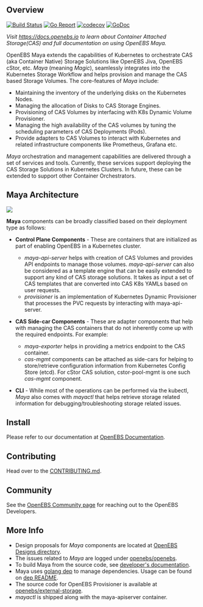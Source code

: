 ## Overview

[![Build Status](https://travis-ci.org/openebs/maya.svg?branch=master)](https://travis-ci.org/openebs/maya)
[![Go Report](https://goreportcard.com/badge/github.com/openebs/maya)](https://goreportcard.com/report/github.com/openebs/maya) [![codecov](https://codecov.io/gh/openebs/maya/branch/master/graph/badge.svg)](https://codecov.io/gh/openebs/maya) [![GoDoc](https://godoc.org/github.com/openebs/maya?status.svg)](https://godoc.org/github.com/openebs/maya)

*Visit https://docs.openebs.io to learn about Container Attached Storage(CAS) and full documentation on using OpenEBS Maya.*

OpenEBS Maya extends the capabilities of Kubernetes to orchestrate CAS (aka Container Native) Storage Solutions like OpenEBS Jiva, OpenEBS cStor, etc. *Maya* (meaning *Magic*), seamlessly integrates into the Kubernetes Storage Workflow and helps provision and manage the CAS based Storage Volumes. The core-features of *Maya* include:
- Maintaining the inventory of the underlying disks on the Kubernetes Nodes.
- Managing the allocation of Disks to CAS Storage Engines.
- Provisioning of CAS Volumes by interfacing with K8s Dynamic Volume Provisioner.
- Managing the high availability of the CAS volumes by tuning the scheduling parameters of CAS Deployments (Pods).
- Provide adapters to CAS Volumes to interact with Kubernetes and related infrastructure components like Prometheus, Grafana etc.

*Maya* orchestration and management capabilities are delivered through a set of services and tools. Currently, these services support deploying the CAS Storage Solutions in Kubernetes Clusters. In future, these can be extended to support other Container Orchestrators.

## Maya Architecture
![](./docs/openebs-maya-architecture.png)

**Maya** components can be broadly classified based on their deployment type as follows:

- **Control Plane Components** - These are containers that are initialized as part of enabling OpenEBS in a Kubernetes cluster.
  * *maya-api-server* helps with creation of CAS Volumes and provides API endpoints to manage those volumes. *maya-api-server* can also be considered as a template engine that can be easily extended to support any kind of CAS storage solutions. It takes as input a set of CAS templates that are converted into CAS K8s YAMLs based on user requests.
  * *provisioner* is an implementation of Kubernetes Dynamic Provisioner that processes the PVC requests by interacting with maya-api-server.

- **CAS Side-car Components** - These are adapter components that help with managing the CAS containers that do not inherently come up with the required endpoints. For example:
  - *maya-exporter* helps in providing a metrics endpoint to the CAS container.
  - *cas-mgmt* components can be attached as side-cars for helping to store/retrieve configuration information from Kubernetes Config Store (etcd). For cStor CAS solution, cstor-pool-mgmt is one such *cas-mgmt* component.

- **CLI** - While most of the operations can be performed via the kubectl, *Maya* also comes with *mayactl* that helps retrieve storage related information for debugging/troubleshooting storage related issues.

## Install

Please refer to our documentation at [OpenEBS Documentation](http://docs.openebs.io/).

## Contributing

Head over to the [CONTRIBUTING.md](./CONTRIBUTING.md).

## Community

See the [OpenEBS Community page](https://github.com/openebs/openebs/tree/master/community) for reaching out to the OpenEBS Developers.

## More Info
- Design proposals for *Maya* components are located at [OpenEBS Designs directory](https://github.com/openebs/openebs/tree/master/contribute/design).
- The issues related to *Maya* are logged under [openebs/openebs](https://github.com/openebs/openebs/issues).
- To build Maya from the source code, see [developer's documentation].
- Maya uses [golang dep] to manage dependencies. Usage can be found on [dep README].
- The source code for OpenEBS Provisioner is available at [openebs/external-storage](https://github.com/openebs/external-storage).
- *mayactl* is shipped along with the maya-apiserver container.

[Go environment]: https://golang.org/doc/install
[developer's documentation]: https://github.com/openebs/maya/blob/master/docs/developer.md
[golang dep]: https://github.com/golang/dep
[dep README]: https://github.com/golang/dep#usage
